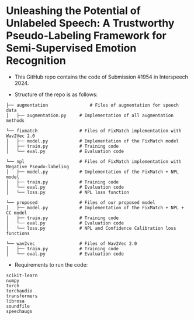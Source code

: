 # Unleashing the Potential of Unlabeled Speech: A Trustworthy Pseudo-Labeling Framework for Semi-Supervised Emotion Recognition

- This GitHub repo contains the code of Submission #1954 in Interspeech 2024.

- Structure of the repo is as follows:
```
├── augmentation                # Files of augmentation for speech data
│   ├── augmentation.py     # Implementation of all augmentation methods

└── fixmatch                # Files of FixMatch implementation with Wav2Vec 2.0
│   ├── model.py            # Implementation of the FixMatch model
│   ├── train.py            # Training code
│   └── eval.py             # Evaluation code

└── npl                     # Files of FixMatch implementation with Negative Pseudo-labeling
│   ├── model.py            # Implementation of the FixMatch + NPL model
│   ├── train.py            # Training code
│   └── eval.py             # Evaluation code
│   └── loss.py             # NPL loss function

└── proposed                # Files of our proposed model
│   ├── model.py            # Implementation of the FixMatch + NPL + CC model
│   ├── train.py            # Training code
│   └── eval.py             # Evaluation code
│   └── loss.py             # NPL and Confidence Calibration loss functions

└── wav2vec                 # Files of Wav2Vec 2.0
│   ├── train.py            # Training code
│   └── eval.py             # Evaluation code
```
- Requirements to run the code:
```
scikit-learn
numpy
torch
torchaudio
transformers
librosa
soundfile
speechaugs
```
